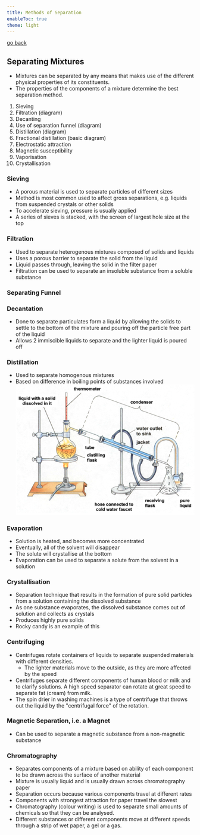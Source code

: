 ```yaml
---
title: Methods of Separation
enableToc: true
theme: light
---
```


[go back](11Subjects/11Chemistry.md)

## Separating Mixtures
- Mixtures can be separated by any means that makes use of the different physical properties of its constituents.  
- The properties of the components of a mixture determine the best separation method.

1. Sieving
2. Filtration (diagram)
3. Decanting
4. Use of separation funnel (diagram)
5. Distillation (diagram)
6. Fractional distillation (basic diagram)
7. Electrostatic attraction
8. Magnetic susceptibility
9. Vaporisation
10. Crystallisation 

### Sieving
- A porous material is used to separate particles of different sizes
- Method is most common used to affect gross separations, e.g. liquids from suspended crystals or other solids
- To accelerate sieving, pressure is usually applied
- A series of sieves is stacked, with the screen of largest hole size at the top

### Filtration
- Used to separate heterogenous mixtures composed of solids and liquids
- Uses a porous barrier to separate the solid from the liquid
- Liquid passes through, leaving the solid in the filter paper
- Filtration can be used to separate an insoluble substance from a soluble substance

### Separating Funnel

### Decantation
- Done to separate particulates form a liquid by allowing the solids to settle to the bottom of the mixture and pouring off the particle free part of the liquid
- Allows 2 immiscible liquids to separate and the lighter liquid is poured off

### Distillation
- Used to separate homogenous mixtures
- Based on difference in boiling points of substances involved
![](11SubjectImages/Distillation.png)

### Evaporation
- Solution is heated, and becomes more concentrated
- Eventually, all of the solvent will disappear
- The solute will crystallise at the bottom
- Evaporation can be used to separate a solute from the solvent in a solution

### Crystallisation
- Separation technique that results in the formation of pure solid particles from a solution containing the dissolved substance
- As one substance evaporates, the dissolved substance comes out of solution and collects as crystals
- Produces highly pure solids
- Rocky candy is an example of this

### Centrifuging
- Centrifuges rotate containers of liquids to separate suspended materials with different densities.
	- The lighter materials move to the outside, as they are more affected by the speed
- Centrifuges separate different components of human blood or milk and to clarify solutions. A high speed separator can rotate at great speed to separate fat (cream) from milk.
- The spin drier in washing machines is a type of centrifuge that throws out the liquid by the "centrifugal force" of the rotation.

### Magnetic Separation, i.e. a Magnet
- Can be used to separate a magnetic substance from a non-magnetic substance

### Chromatography
- Separates components of a mixture based on ability of each component to be drawn across the surface of another material
- Mixture is usually liquid and is usually drawn across chromatography paper
- Separation occurs because various components travel at different rates
- Components with strongest attraction for paper travel the slowest
- Chromatography (colour writing) is used to separate small amounts of chemicals so that they can be analysed.
- Different substances or different components move at different speeds through a strip of wet paper, a gel or a gas.